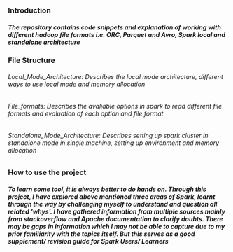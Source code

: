 ### Introduction
##### The repository contains code snippets and explanation of working with different hadoop file formats i.e. ORC, Parquet and Avro, Spark local and standalone architecture

### File Structure
######  Local_Mode_Architecture: Describes the local mode architecture, different ways to use local mode and memory allocation
######  File_formats: Describes the avaliable options in spark to read different file formats and evaluation of each option and file format
######  Standalone_Mode_Architecture: Describes setting up spark cluster in standalone mode in single machine, setting up environment and memory allocation

### How to use the project
##### To learn some tool, it is always better to do hands on. Through this project, I have explored above mentioned three areas of Spark, learnt through the way by challenging myself to understand and question all related 'whys'. I have gathered information from multiple sources mainly from stackoverflow and Apache documentation to clarify doubts. There may be gaps in information which I may not be able to capture due to my prior familiarity with the topics itself. But this serves as a good supplement/ revision guide for Spark Users/ Learners
                             



